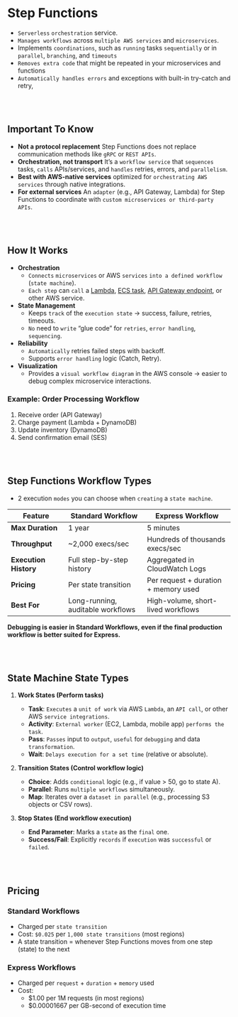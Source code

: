 # Step Functions

* `Serverless` `orchestration` service.
* `Manages workflows` across `multiple AWS services` and `microservices`.
* Implements `coordinations`, such as `running` tasks `sequentially` or in `parallel`, `branching`, and `timeouts`
* `Removes extra code` that might be repeated in your microservices and functions
* `Automatically handles errors` and exceptions with built-in try-catch and retry,

<br><br>

## Important To Know
* **Not a protocol replacement** Step Functions does not replace communication methods like `gRPC` or `REST APIs`.
* **Orchestration, not transport** It’s a `workflow service` that `sequences` tasks, `calls` APIs/services, and `handles` retries, errors, and `parallelism`.
* **Best with AWS-native services** optimized for `orchestrating AWS services` through native integrations.
* **For external services** An `adapter` (e.g., API Gateway, Lambda) for Step Functions to coordinate with `custom microservices or third-party APIs`.

<br><br>

## How It Works
* **Orchestration**
    * `Connects` `microservices` or AWS `services` `into a defined workflow` (`state machine`).
    * `Each step` can `call` a [Lambda](), [ECS task](), [API Gateway endpoint](), or other AWS service.
* **State Management**
    * Keeps `track` of the `execution state` → success, failure, retries, timeouts.
    * `No` need to `write` “glue code” for `retries`, `error handling`, `sequencing`.
* **Reliability**
    * `Automatically` retries failed steps with backoff.
    * Supports `error handling` logic (Catch, Retry).
* **Visualization**
    * Provides a `visual workflow diagram` in the AWS console → easier to debug complex microservice interactions.

### Example: Order Processing Workflow
1. Receive order (API Gateway)
2. Charge payment (Lambda + DynamoDB)
3. Update inventory (DynamoDB)
4. Send confirmation email (SES)

<br><br>

## Step Functions Workflow Types
* 2 execution `modes` you can choose when `creating` a `state machine`.

| Feature               | **Standard Workflow**             | **Express Workflow**                 |
| --------------------- | --------------------------------- | ------------------------------------ |
| **Max Duration**      | 1 year                            | 5 minutes                            |
| **Throughput**        | \~2,000 execs/sec                 | Hundreds of thousands execs/sec      |
| **Execution History** | Full step-by-step history         | Aggregated in CloudWatch Logs        |
| **Pricing**           | Per state transition              | Per request + duration + memory used |
| **Best For**          | Long-running, auditable workflows | High-volume, short-lived workflows   |

**Debugging is easier in Standard Workflows, even if the final production workflow is better suited for Express.**

<br><br>

## State Machine State Types
1. **Work States (Perform tasks)**
    * **Task**: `Executes` a `unit of work` via AWS `Lambda`, an `API call`, or other AWS `service integrations`.
    * **Activity**: `External worker` (EC2, Lambda, mobile app) `performs the task`.
    * **Pass**: `Passes` input to `output`, `useful` for `debugging` and data `transformation`.
    * **Wait**: `Delays execution for a set time` (relative or absolute).

2. **Transition States (Control workflow logic)**
    * **Choice**: Adds `conditional` logic (e.g., if value > 50, go to state A).
    * **Parallel**: Runs `multiple workflows` simultaneously.
    * **Map**: Iterates over a `dataset in parallel` (e.g., processing S3 objects or CSV rows).

3. **Stop States (End workflow execution)**
    * **End Parameter**: Marks a `state` as the `final` one.
    * **Success/Fail**: Explicitly `records` if `execution` was `successful` or `failed`.

<br><br>

## Pricing
### Standard Workflows
* Charged per `state transition`
* Cost: `$0.025` per `1,000 state transitions` (most regions)
* A state transition = whenever Step Functions moves from one step (state) to the next

### Express Workflows
* Charged per `request` + `duration` + `memory` used
* Cost:
    * $1.00 per 1M requests (in most regions)
    * $0.00001667 per GB-second of execution time